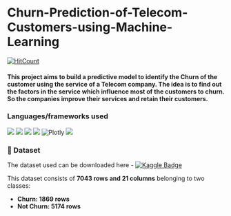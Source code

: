 # Churn-Prediction-of-Telecom-Customers-using-Machine-Learning
[![HitCount](http://hits.dwyl.com/koushik2001/COVID-19-Face-Mask-Detector-with-OpenCV-and-Deep-Learning.svg)](http://hits.dwyl.com/koushik2001/COVID-19-Face-Mask-Detector-with-OpenCV-and-Deep-Learning)

#### This project aims to build a predictive model to identify the Churn of the customer using the service of a Telecom company. The idea is to find out the factors in the service which influence most of the customers to churn. So the companies improve their services and retain their customers.

### Languages/frameworks used
<img src="https://img.shields.io/badge/python%20-%2314354C.svg?&style=for-the-badge&logo=python&logoColor=white"/> <img src="https://img.shields.io/badge/Sklearn%20-%234c4c4c.svg?&style=for-the-badge&logo=scikit-learn&logoColor=orange"/> <img src="https://img.shields.io/badge/pandas%20-%23150458.svg?&style=for-the-badge&logo=pandas&logoColor=white" /> <img src="https://img.shields.io/badge/numpy%20-%23013243.svg?&style=for-the-badge&logo=numpy&logoColor=white" /> ![Plotly](https://img.shields.io/badge/Plotly-49587c.svg?&style=for-the-badge&logo=power-bi&logoColor=white) <img src="https://img.shields.io/badge/Colab%20-%23FFDF00.svg?&style=for-the-badge&logo=Google&logoColor=000000"/> 

### :file_folder: Dataset
The dataset used can be downloaded here - [![Kaggle Badge](https://img.shields.io/badge/Kaggle%20-%2320BEFF.svg?&style=flat-square&logo=Kaggle&logoColor=white&link=https://www.kaggle.com/blastchar/telco-customer-churn)](https://www.kaggle.com/blastchar/telco-customer-churn)

This dataset consists of __7043 rows and 21 columns__ belonging to two classes:
*	__Churn: 1869 rows__
*	__Not Churn: 5174 rows__
